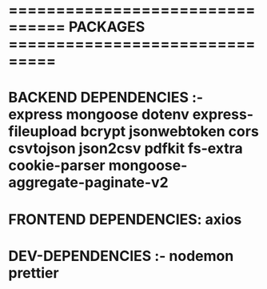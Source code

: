 
# ================================ PACKAGES ===============================

# BACKEND DEPENDENCIES :- express mongoose dotenv express-fileupload bcrypt jsonwebtoken cors csvtojson json2csv pdfkit fs-extra cookie-parser mongoose-aggregate-paginate-v2

# FRONTEND DEPENDENCIES: axios

# DEV-DEPENDENCIES :- nodemon prettier
